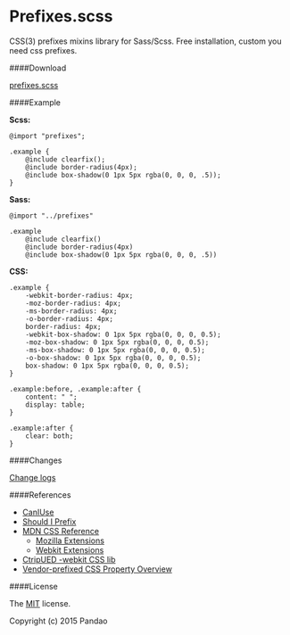 # Prefixes.scss

CSS(3) prefixes mixins library for Sass/Scss. Free installation, custom you need css prefixes.

####Download

[prefixes.scss](https://raw.githubusercontent.com/pandao/prefixes.scss/master/dist/prefixes.scss)

####Example

**Scss:**

    @import "prefixes";
    
    .example {
        @include clearfix();
        @include border-radius(4px);
        @include box-shadow(0 1px 5px rgba(0, 0, 0, .5));
    }

**Sass:**

    @import "../prefixes"

    .example
        @include clearfix()
        @include border-radius(4px)
        @include box-shadow(0 1px 5px rgba(0, 0, 0, .5))

**CSS:**

    .example {
        -webkit-border-radius: 4px;
        -moz-border-radius: 4px;
        -ms-border-radius: 4px;
        -o-border-radius: 4px;
        border-radius: 4px;
        -webkit-box-shadow: 0 1px 5px rgba(0, 0, 0, 0.5);
        -moz-box-shadow: 0 1px 5px rgba(0, 0, 0, 0.5);
        -ms-box-shadow: 0 1px 5px rgba(0, 0, 0, 0.5);
        -o-box-shadow: 0 1px 5px rgba(0, 0, 0, 0.5);
        box-shadow: 0 1px 5px rgba(0, 0, 0, 0.5); 
    }
    
    .example:before, .example:after {
        content: " ";
        display: table; 
    }
    
    .example:after {
        clear: both; 
    }
    
####Changes

[Change logs](https://github.com/pandao/prefixes.scss/blob/master/CHANGE.md)

####References

- [CanIUse](http://caniuse.com/ "CanIUse")
- [Should I Prefix](http://shouldiprefix.com/ "Should I Prefix")
- [MDN CSS Reference](https://developer.mozilla.org/en-US/docs/Web/CSS/Reference "MDN CSS Reference")
    - [Mozilla Extensions](https://developer.mozilla.org/en-US/docs/Web/CSS/Reference/Mozilla_Extensions "Mozilla Extensions")
    - [Webkit Extensions](https://developer.mozilla.org/en-US/docs/Web/CSS/Reference/Webkit_Extensions "Webkit Extensions")
- [CtripUED -webkit CSS lib](http://ued.ctrip.com/webkitcss/index.html "CtripUED -webkit CSS lib")
- [Vendor-prefixed CSS Property Overview](http://peter.sh/experiments/vendor-prefixed-css-property-overview/ "Vendor-prefixed CSS Property Overview")

####License

The [MIT](https://github.com/pandao/prefixes.scss/blob/master/LICENSE) license.

Copyright (c) 2015 Pandao
